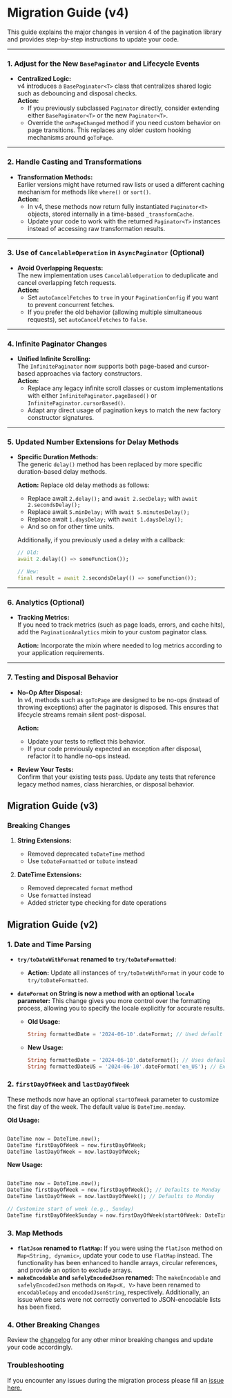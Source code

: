 # Migration Guide (v4)

This guide explains the major changes in version 4 of the pagination library and provides step-by-step instructions to
update your code.

---

### 1. Adjust for the New `BasePaginator` and Lifecycle Events

- **Centralized Logic:**  
  v4 introduces a `BasePaginator<T>` class that centralizes shared logic such as debouncing and disposal checks.  
  **Action:**
    - If you previously subclassed `Paginator` directly, consider extending either `BasePaginator<T>` or the new
      `Paginator<T>`.
    - Override the `onPageChanged` method if you need custom behavior on page transitions. This replaces any older
      custom hooking mechanisms around `goToPage`.

---

### 2. Handle Casting and Transformations

- **Transformation Methods:**  
  Earlier versions might have returned raw lists or used a different caching mechanism for methods like `where()` or
  `sort()`.  
  **Action:**
    - In v4, these methods now return fully instantiated `Paginator<T>` objects, stored internally in a time-based
      `_transformCache`.
    - Update your code to work with the returned `Paginator<T>` instances instead of accessing raw transformation
      results.

---

### 3. Use of `CancelableOperation` in `AsyncPaginator` (Optional)

- **Avoid Overlapping Requests:**  
  The new implementation uses `CancelableOperation` to deduplicate and cancel overlapping fetch requests.  
  **Action:**
    - Set `autoCancelFetches` to `true` in your `PaginationConfig` if you want to prevent concurrent fetches.
    - If you prefer the old behavior (allowing multiple simultaneous requests), set `autoCancelFetches` to `false`.

---

### 4. Infinite Paginator Changes

- **Unified Infinite Scrolling:**  
  The `InfinitePaginator` now supports both page-based and cursor-based approaches via factory constructors.  
  **Action:**
    - Replace any legacy infinite scroll classes or custom implementations with either `InfinitePaginator.pageBased()`
      or `InfinitePaginator.cursorBased()`.
    - Adapt any direct usage of pagination keys to match the new factory constructor signatures.

---

### 5. Updated Number Extensions for Delay Methods

- **Specific Duration Methods:**  
  The generic `delay()` method has been replaced by more specific duration-based delay methods.

  **Action:** Replace old delay methods as follows:
    - Replace await `2.delay();` and `await 2.secDelay;` with `await 2.secondsDelay();`
    - Replace await `5.minDelay;` with `await 5.minutesDelay();`
    - Replace await `1.daysDelay;` with `await 1.daysDelay();`
    - And so on for other time units.

  Additionally, if you previously used a delay with a callback:

  ```dart
  // Old:
  await 2.delay(() => someFunction());
  
  // New:
  final result = await 2.secondsDelay(() => someFunction());
  ```

---

### 6. Analytics (Optional)

- **Tracking Metrics:**  
  If you need to track metrics (such as page loads, errors, and cache hits), add the `PaginationAnalytics` mixin to your
  custom paginator class.

  **Action:** Incorporate the mixin where needed to log metrics according to your application requirements.

---

### 7. Testing and Disposal Behavior

- **No-Op After Disposal:**  
  In v4, methods such as `goToPage` are designed to be no-ops (instead of throwing exceptions) after the paginator is
  disposed. This ensures that lifecycle streams remain silent post-disposal.

  **Action:**

    - Update your tests to reflect this behavior.
    - If your code previously expected an exception after disposal, refactor it to handle no-ops instead.

- **Review Your Tests:**  
  Confirm that your existing tests pass. Update any tests that reference legacy method names, class hierarchies, or
  disposal behavior.

## Migration Guide (v3)

### Breaking Changes

1. **String Extensions:**
    - Removed deprecated `toDateTime` method
    - Use `toDateFormatted` or `toDate` instead

2. **DateTime Extensions:**
    - Removed deprecated `format` method
    - Use `formatted` instead
    - Added stricter type checking for date operations

## Migration Guide (v2)

### 1. Date and Time Parsing

- **`try/toDateWithFormat` renamed to `try/toDateFormatted`:**
    - **Action:** Update all instances of `try/toDateWithFormat` in your code to `try/toDateFormatted`.

- **`dateFormat` on String is now a method with an optional `locale` parameter:**
  This change gives you more control over the formatting process, allowing you to specify the locale explicitly for
  accurate results.
    - **Old Usage:**
      ```dart
      String formattedDate = '2024-06-10'.dateFormat; // Used default or current locale
      ```
    - **New Usage:**
      ```dart
      String formattedDate = '2024-06-10'.dateFormat(); // Uses default locale
      String formattedDateUS = '2024-06-10'.dateFormat('en_US'); // Explicitly uses US locale
      ```

### 2. `firstDayOfWeek` and `lastDayOfWeek`

These methods now have an optional `startOfWeek` parameter to customize the first day of the week. The default value is
`DateTime.monday`.

**Old Usage:**

```dart

DateTime now = DateTime.now();
DateTime firstDayOfWeek = now.firstDayOfWeek;
DateTime lastDayOfWeek = now.lastDayOfWeek;
```

**New Usage:**

```dart

DateTime now = DateTime.now();
DateTime firstDayOfWeek = now.firstDayOfWeek(); // Defaults to Monday
DateTime lastDayOfWeek = now.lastDayOfWeek(); // Defaults to Monday

// Customize start of week (e.g., Sunday)
DateTime firstDayOfWeekSunday = now.firstDayOfWeek(startOfWeek: DateTime.sunday);
```

### 3. Map Methods

- **`flatJson` renamed to `flatMap`:** If you were using the `flatJson` method on `Map<String, dynamic>`, update your
  code to use `flatMap` instead. The functionality has been enhanced to handle arrays, circular references, and provide
  an option to exclude arrays.
- **`makeEncodable` and `safelyEncodedJson` renamed:** The `makeEncodable` and `safelyEncodedJson` methods on
  `Map<K, V>` have been renamed to `encodableCopy` and `encodedJsonString`, respectively. Additionally, an issue where
  sets were not correctly converted to JSON-encodable lists has been fixed.

### 4. Other Breaking Changes

Review the [changelog](https://github.com/omar-hanafy/dart_helper_utils/blob/main/CHANGELOG.md#200) for any other minor
breaking changes and update your code accordingly.

### Troubleshooting

If you encounter any issues during the migration process please fill
an [issue here.](https://github.com/omar-hanafy/dart_helper_utils/issues)
